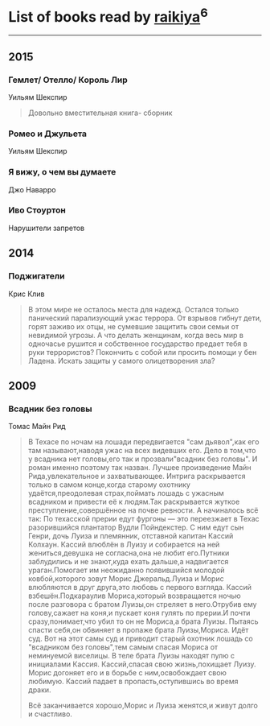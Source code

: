 # List of books read by [raikiya](http://vk.com/id384194935)<sup>6</sup>
---

## 2015

### Гемлет/ Отелло/ Король Лир
Уильям Шекспир
> Довольно вместительная книга- сборник


### Ромео и Джульета
Уильям Шекспир


### Я вижу, о чем вы думаете
Джо Наварро


### Иво Стоуртон
Нарушители запретов



## 2014

### Поджигатели
Крис Клив
> В этом мире не осталось места для надежд. Остался только панический парализующий ужас террора. От взрывов гибнут дети, горят заживо их отцы, не сумевшие защитить свои семьи от невидимой угрозы. А что делать женщинам, когда весь мир в одночасье рушится и собственное государство предает тебя в руки террористов? Покончить с собой или просить помощи у бен Ладена. Искать защиты у самого олицетворения зла?



## 2009

### Всадник без головы
Томас Майн Рид
> В Техасе по ночам на лошади передвигается "сам дьявол",как его там называют,наводя ужас на всех видевших его.
> Дело в том,что у всадника нет головы,его так и прозвали"всадник без головы".
> И роман именно поэтому так назван.
> Лучшее произведение Майн Рида,увлекательное и захватывающее.
> Интрига раскрывается только в самом конце,когда старому охотнику удаётся,преодолевая страх,поймать лошадь с ужасным всадником и привести её к людям.Так раскрывается жуткое преступление,совершённое на почве ревности.
> А начиналось всё так:
> По техасской прерии едут фургоны — это переезжает  в Техас разорившийся плантатор Вудли Пойндекстер. С ним едут сын Генри, дочь Луиза и племянник, отставной капитан Кассий Колхаун.
> Кассий влюблён в Луизу и собирается на ней жениться,девушка не согласна,она не любит его.Путники заблудились и не знают,куда ехать дальше,а надвигается ураган.Помогает им неожиданно появившийся молодой ковбой,которого зовут  Морис Джеральд.Луиза и Морис влюбляются в друг друга,это любовь с первого взгляда.
> Кассий взбешён.Подкараулив Мориса,который возвращается ночью после разговора с братом Луизы,он стреляет в него.Отрубив ему голову,сажает на коня,и пускает коня гулять по прерии.И почти сразу,понимает,что убил то он не Мориса,а брата Луизы.
> Пытаясь спасти себя,он обвиняет в пропаже брата Луизы,Мориса.
> Идёт суд.
> Вот на этот самы суд и приводит старый охотник лошадь со "всадником без головы",тем самым спасая Мориса от неминуемой виселицы.
> В теле брата Луизы находят пулю с инициалами Кассия.
> Кассий,спасая свою жизнь,похищает Луизу.
> Морис догоняет его и в борьбе с ним,освобождает свою любимую.
> Кассий падает в пропасть,оступившись во время драки.
> 
> Всё заканчивается хорошо,Морис и Луиза женятся,и живут долго и счастливо.



